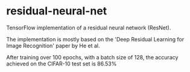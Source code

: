 # residual-neural-net
TensorFlow implementation of a residual neural network (ResNet).

The implementation is mostly based on the 'Deep Residual Learning for Image Recognition' paper by He et al.

After training over 100 epochs, with a batch size of 128, the accuracy achieved on the CIFAR-10 test set is 86.53%
